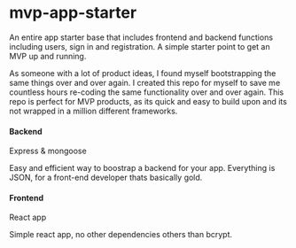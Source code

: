 # mvp-app-starter

An entire app starter base that includes frontend and backend functions including users, sign in and registration. A simple starter point to get an MVP up and running.

As someone with a lot of product ideas, I found myself bootstrapping the same things over and over again. I created this repo for myself to save me countless hours re-coding the same functionality over and over again. This repo is perfect for MVP products, as its quick and easy to build upon and its not wrapped in a million different frameworks.

#### Backend
Express & mongoose

Easy and efficient way to boostrap a backend for your app. Everything is JSON, for a front-end developer thats basically gold. 


#### Frontend
React app

Simple react app, no other dependencies others than bcrypt. 